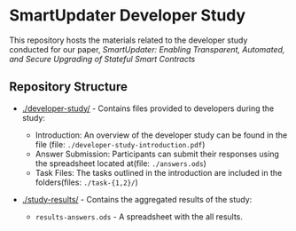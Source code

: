 # SmartUpdater Developer Study

This repository hosts the materials related to the developer study conducted for our paper, *SmartUpdater: Enabling Transparent, Automated, and Secure Upgrading of Stateful Smart Contracts* 


## Repository Structure

* <a href="./developer-study">./developer-study/</a> -  Contains files provided to developers during the study:
    * Introduction: An overview of the developer study can be found in the file (file:
    `./developer-study-introduction.pdf`)
    * Answer Submission: Participants can submit their responses using the spreadsheet located at(file: `./answers.ods`)
    * Task Files: The tasks outlined in the introduction are included in the folders(files: `./task-{1,2}/`)

* <a href="./study-results">./study-results/</a> - Contains the aggregated results of the study:
    * `results-answers.ods` - A spreadsheet with the all results.

